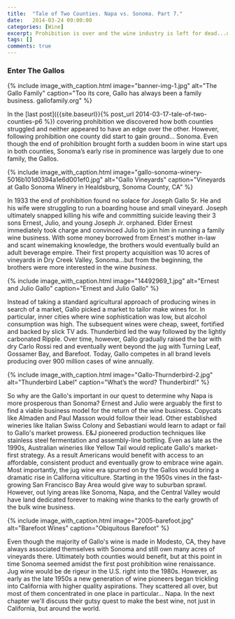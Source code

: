 ```yaml
---
title:  "Tale of Two Counties. Napa vs. Sonoma. Part 7."
date:   2014-03-24 09:00:00
categories: [Wine]
excerpt: Prohibition is over and the wine industry is left for dead...or is it? Enter the Gallos.
tags: []
comments: true
---
```


### Enter The Gallos

{% include image_with_caption.html image="banner-img-1.jpg" alt="The Gallo Family" caption="Too its core, Gallo has always been a family business. gallofamily.org" %}

In the [last post]({{site.baseurl}}{% post_url 2014-03-17-tale-of-two-counties-p6 %}) covering prohibition we discovered how both counties struggled and neither appeared to have an edge over the other. However, following prohibition one county did start to gain ground... Sonoma. Even though the end of prohibition brought forth a sudden boom in wine start ups in both counties, Sonoma’s early rise in prominence was largely due to one family, the Gallos.

{% include image_with_caption.html image="gallo-sonoma-winery-5016b101d0394a1e6d001ef0.jpg" alt="Gallo Vineyards" caption="Vineyards at Gallo Sonoma Winery in Healdsburg, Sonoma County, CA" %}

In 1933 the end of prohibition found no solace for Joseph Gallo Sr. He and his wife were struggling to run a boarding house and small vineyard. Joseph ultimately snapped killing his wife and committing suicide leaving their 3 sons Ernest, Julio, and young Joseph Jr. orphaned. Elder Ernest immediately took charge and convinced Julio to join him in running a family wine business. With some money borrowed from Ernest's mother in-law and scant winemaking knowledge, the brothers would eventually build an adult beverage empire. Their first property acquisition was 10 acres of vineyards in Dry Creek Valley, Sonoma...but from the beginning, the brothers were more interested in the wine _business_.

{% include image_with_caption.html image="14492969_1.jpg" alt="Ernest and Julio Gallo" caption="Ernest and Julio Gallo" %}

Instead of taking a standard agricultural approach of producing wines in search of a market, Gallo picked a market to tailor make wines for. In particular, inner cities where wine sophistication was low, but alcohol consumption was high. The subsequent wines were cheap, sweet, fortified and backed by slick TV ads. Thunderbird led the way followed by the lightly carbonated Ripple. Over time, however, Gallo gradually raised the bar with dry Carlo Rossi red and eventually went beyond the jug with Turning Leaf, Gossamer Bay, and Barefoot. Today, Gallo competes in all brand levels producing over 900 million cases of wine annually.

{% include image_with_caption.html image="Gallo-Thurnderbird-2.jpg" alt="Thunderbird Label" caption="What’s the word? Thunderbird!" %}

So why are the Gallo's important in our quest to determine why Napa is more prosperous than Sonoma? Ernest and Julio were arguably the first to find a viable business model for the return of the wine business. Copycats like Almaden and Paul Masson would follow their lead. Other established wineries like Italian Swiss Colony and Sebastiani would learn to adapt or fail to Gallo's market prowess. E&amp;J pioneered production techniques like stainless steel fermentation and assembly-line bottling. Even as late as the 1990s, Australian wineries like Yellow Tail would replicate Gallo's market-first strategy. As a result Americans would benefit with access to an affordable, consistent product and eventually grow to embrace wine again. Most importantly, the jug wine era spurred on by the Gallos would bring a dramatic rise in Californa viticulture. Starting in the 1950s vines in the fast-growing San Francisco Bay Area would give way to suburban sprawl. However, out lying areas like Sonoma, Napa, and the Central Valley would have land dedicated forever to making wine thanks to the early growth of the bulk wine business.

{% include image_with_caption.html image="2005-barefoot.jpg" alt="Barefoot Wines" caption="Obiquitous Barefoot" %}

Even though the majority of Gallo's wine is made in Modesto, CA, they have always associated themselves with Sonoma and still own many acres of vineyards there. Ultimately both counties would benefit, but at this point in time Sonoma seemed amidst the first post prohibition wine renaissance. Jug wine would be de rigeur in the U.S. right into the 1980s. However, as early as the late 1950s a new generation of wine pioneers began trickling into California with higher quality aspirations. They scattered all over, but most of them concentrated in one place in particular... Napa. In the next chapter we'll discuss their gutsy quest to make the best wine, not just in California, but around the world.
